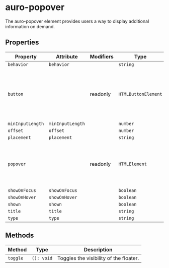 # auro-popover

The auro-popover element provides users a way to display additional information on demand.

## Properties

| Property         | Attribute        | Modifiers | Type                | Description                                      |
|------------------|------------------|-----------|---------------------|--------------------------------------------------|
| `behavior`       | `behavior`       |           | `string`            |                                                  |
| `button`         |                  | readonly  | `HTMLButtonElement` | A reference to the popover component's internal button element (trigger) |
| `minInputLength` | `minInputLength` |           | `number`            |                                                  |
| `offset`         | `offset`         |           | `number`            |                                                  |
| `placement`      | `placement`      |           | `string`            |                                                  |
| `popover`        |                  | readonly  | `HTMLElement`       | A reference to the popover component's internal popover element |
| `showOnFocus`    | `showOnFocus`    |           | `boolean`           |                                                  |
| `showOnHover`    | `showOnHover`    |           | `boolean`           |                                                  |
| `shown`          | `shown`          |           | `boolean`           |                                                  |
| `title`          | `title`          |           | `string`            |                                                  |
| `type`           | `type`           |           | `string`            |                                                  |

## Methods

| Method   | Type       | Description                            |
|----------|------------|----------------------------------------|
| `toggle` | `(): void` | Toggles the visibility of the floater. |
